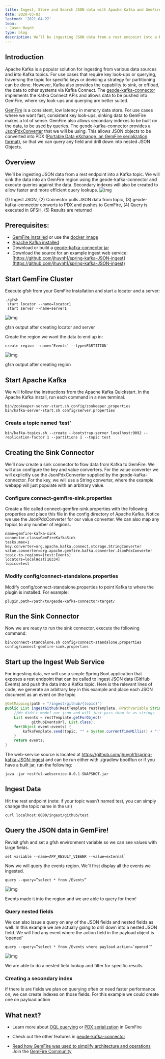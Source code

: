 ```yaml
---
title: Ingest, Store and Search JSON data with Apache Kafka and GemFire
date: 2020-03-03
lastmod: '2021-04-22'
team:
- Jason Huynh
type: blog
description: We’ll be ingesting JSON data from a rest endpoint into a Kafka topic.  We will sink the data into an GemFire region using the geode-kafka-connector and execute queries against the data.
---
```


## Introduction
Apache Kafka is a popular solution for ingesting from various data sources and into Kafka topics. For use cases that require key look-ups or querying, traversing the topic for specific keys or devising a strategy for partitioning can be done. However, Kafka also provides the capability to sink, or offload, the data to other systems via Kafka Connect. The [geode-kafka-connector](https://github.com/apache/geode-kafka-connector) implements the Kafka Connect APIs and allows data to be pushed into GemFire, where key look-ups and querying are better suited.

[GemFire](https://tanzu.vmware.com/gemfire/) is a consistent, low latency in memory data store. For use cases where we want fast, consistent key look-ups, sinking data to GemFire makes a lot of sense. GemFire also allows secondary indexes to be built on the data, to be used by queries. The geode-kafka-connector provides a [JsonPdxConverter](https://github.com/apache/geode-kafka-connector/blob/d6651f1ed78c09a533f478ded239a52cd2ffaca3/src/main/java/org/apache/gemfire/kafka/converter/JsonPdxConverter.java#L27) that we will be using. This allows JSON objects to be converted into PDX ([Portable Data eXchange, an GemFire serialization format](https://tanzu.vmware.com/gemfire/docs/guide/111/developing/data_serialization/gemfire_pdx_serialization.html)), so that we can query any field and drill down into nested JSON Objects.


## Overview
We’ll be ingesting JSON data from a rest endpoint into a Kafka topic. We will sink the data into an GemFire region using the geode-kafka-connector and execute queries against the data. Secondary indexes will also be created to allow faster and more efficient query lookups.
![img](images/gemfire-kafka.png#diagram)

(1) Ingest JSON, (2) Connector pulls JSON data from topic, (3) geode-kafka-connector converts to PDX and pushes to GemFire, (4) Query is executed in GFSH, (5) Results are returned


## Prerequisites:
* [GemFire installed](https://tanzu.vmware.com/gemfire/releases/) or use the [docker image](https://hub.docker.com/r/apachegemfire/gemfire/)
* [Apache Kafka installed](https://kafka.apache.org/downloads)
* Download or build a [geode-kafka-connector jar](https://github.com/apache/geode-kafka-connector)
* Download the source for an example ingest web service: [https://github.com/jhuynh1/spring-kafka-JSON-ingest](https://github.com/jhuynh1/spring-kafka-JSON-ingest)


## Start GemFire Cluster
Execute gfsh from your GemFire Installation and start a locator and a server:
```
./gfsh 
 start locator --name=locator1
 start server --name=server1
```

![img](images/gemfire-kafka-gfsh.png)

gfsh output after creating locator and server


Create the region we want the data to end up in:

```
create region --name=’Events’ --type=PARTITION`
```

![img](images/gemfire-kafka-gfsh-createregion.png)

gfsh output after creating region

## Start Apache Kafka
We will follow the instructions from the Apache Kafka Quickstart. In the Apache Kafka install, run each command in a new terminal.

```
bin/zookeeper-server-start.sh config/zookeeper.properties
bin/kafka-server-start.sh config/server.properties
```

### Create a topic named ‘test’

```
bin/kafka-topics.sh --create --bootstrap-server localhost:9092 --replication-factor 1 --partitions 1 --topic test
```

## Creating the Sink Connector
We’ll now create a sink connector to flow data from Kafka to GemFire. We will also configure the key and value converters. For the value converter we will explicitly use the JsonPdxConverter supplied by the geode-kafka-connector. For the key, we will use a String converter, where the example webapp will just populate with an arbitrary value.

### Configure connect-gemfire-sink.properties
Create a file called connect-gemfire-sink.properties with the following properties and place this file in the config directory of Apache Kafka. Notice we use the JsonPdxConverter for our value converter. We can also map any topics to any number of regions.

```
name=gemfire-kafka-sink
connector.class=GemFireKafkaSink
tasks.max=1
key.converter=org.apache.kafka.connect.storage.StringConverter
value.converter=org.apache.gemfire.kafka.converter.JsonPdxConverter
topic-to-regions=[test:Events]
locators=localHost[10334]
topics=test
```

### Modify config/connect-standalone.properties
Modify config/connect-standalone.properties to point Kafka to where the plugin is installed. For example:

```
plugin.path=/path/to/geode-kafka-connector/target/
```

## Run the Sink Connector
Now we are ready to run the sink connector, execute the following command:

```
bin/connect-standalone.sh config/connect-standalone.properties config/connect-gemfire-sink.properties
```

## Start up the Ingest Web Service
For ingesting data, we will use a simple Spring Boot application that exposes a rest endpoint that can be called to ingest JSON data (GitHub Events) and push the data into a Kafka topic.
Here is the relevant lines of code, we generate an arbitrary key in this example and place each JSON document as an event on the topic.

```java
@GetMapping(path = "/ingest/github/{topic}")
public List ingestGithub(RestTemplate restTemplate, @PathVariable String topic) {
    //We didn't model our json and will just pass them in as strings
    List events = restTemplate.getForObject(
            githubEventsUrl, List.class);
    for(Object event:events) {
        kafkaTemplate.send(topic, "" + System.currentTimeMillis() + ":" + event.hashCode(), event);
    }
    return events;
}
```
The web-service source is located at https://github.com/jhuynh1/spring-kafka-JSON-ingest and can be run either with ./gradlew bootRun or if you have a built jar, run the following:

```
java -jar restful-webservice-0.0.1-SNAPSHOT.jar
```

## Ingest Data
Hit the rest endpoint (note: if your topic wasn’t named test, you can simply change the topic name in the url)

```
curl localhost:8080/ingest/github/test
```

## Query the JSON data in GemFire!
Revisit gfsh and set a gfsh environment variable so we can see values with large fields.

```
set variable --name=APP_RESULT_VIEWER --value=external`
```

Now we will query the events region. We’ll first display all the events we ingested.

```
query --query=”select * from /Events”
```

![img](images/gemfire-kafka-region-events.png)

Events made it into the region and we are able to query for them!

### Query nested fields
We can also issue a query on any of the JSON fields and nested fields as well. In this example we are actually going to drill down into a nested JSON field. We will find any event where the action field in the payload object is ‘opened’

```
query --query=”select * from /Events where payload.action=’opened’”
```

![img](images/gemfire-kafka-field-lookup.png)

We are able to do a nested field lookup and filter for specific results

### Creating a secondary index
If there is are fields we plan on querying often or need faster performance on, we can create indexes on those fields. For this example we could create one on payload.action

## What next?
- Learn more about [OQL querying](https://tanzu.vmware.com/gemfire/docs/guide/111/developing/querying_basics/query_basics.html) or [PDX serialization](https://tanzu.vmware.com/gemfire/docs/guide/15/developing/data_serialization/gemfire_pdx_serialization.html) in GemFire

- Check out the other features in [geode-kafka-connector](https://github.com/apache/geode-kafka-connector)

- [Read how GemFire was used to simplify architecture and operations](https://www.pymma.com/index.php/blogs/data-analytic-gemfire-a-successful-alternative-to-kafka-spark-and-storm)
Join the [GemFire Community](https://tanzu.vmware.com/gemfire/community/)